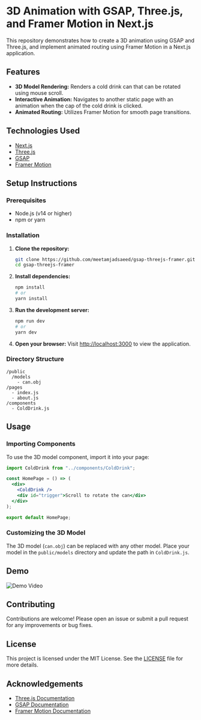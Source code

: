 # 3D Animation with GSAP, Three.js, and Framer Motion in Next.js

This repository demonstrates how to create a 3D animation using GSAP and Three.js, and implement animated routing using Framer Motion in a Next.js application.

## Features

- **3D Model Rendering:** Renders a cold drink can that can be rotated using mouse scroll.
- **Interactive Animation:** Navigates to another static page with an animation when the cap of the cold drink is clicked.
- **Animated Routing:** Utilizes Framer Motion for smooth page transitions.

## Technologies Used

- [Next.js](https://nextjs.org/)
- [Three.js](https://threejs.org/)
- [GSAP](https://greensock.com/gsap/)
- [Framer Motion](https://www.framer.com/motion/)

## Setup Instructions

### Prerequisites

- Node.js (v14 or higher)
- npm or yarn

### Installation

1. **Clone the repository:**
   ```sh
   git clone https://github.com/meetamjadsaeed/gsap-threejs-framer.git
   cd gsap-threejs-framer
   ```

2. **Install dependencies:**
   ```sh
   npm install
   # or
   yarn install
   ```

3. **Run the development server:**
   ```sh
   npm run dev
   # or
   yarn dev
   ```

4. **Open your browser:**
   Visit [http://localhost:3000](http://localhost:3000) to view the application.

### Directory Structure

```
/public
  /models
    - can.obj
/pages
  - index.js
  - about.js
/components
  - ColdDrink.js
```

## Usage

### Importing Components

To use the 3D model component, import it into your page:

```jsx
import ColdDrink from "../components/ColdDrink";

const HomePage = () => (
  <div>
    <ColdDrink />
    <div id="trigger">Scroll to rotate the can</div>
  </div>
);

export default HomePage;
```

### Customizing the 3D Model

The 3D model (`can.obj`) can be replaced with any other model. Place your model in the `public/models` directory and update the path in `ColdDrink.js`.

## Demo
![Demo Video](https://youtu.be/qt6FOVpoMiE)

## Contributing

Contributions are welcome! Please open an issue or submit a pull request for any improvements or bug fixes.

## License

This project is licensed under the MIT License. See the [LICENSE](LICENSE) file for more details.

## Acknowledgements

- [Three.js Documentation](https://threejs.org/docs/)
- [GSAP Documentation](https://greensock.com/docs/)
- [Framer Motion Documentation](https://www.framer.com/docs/)
